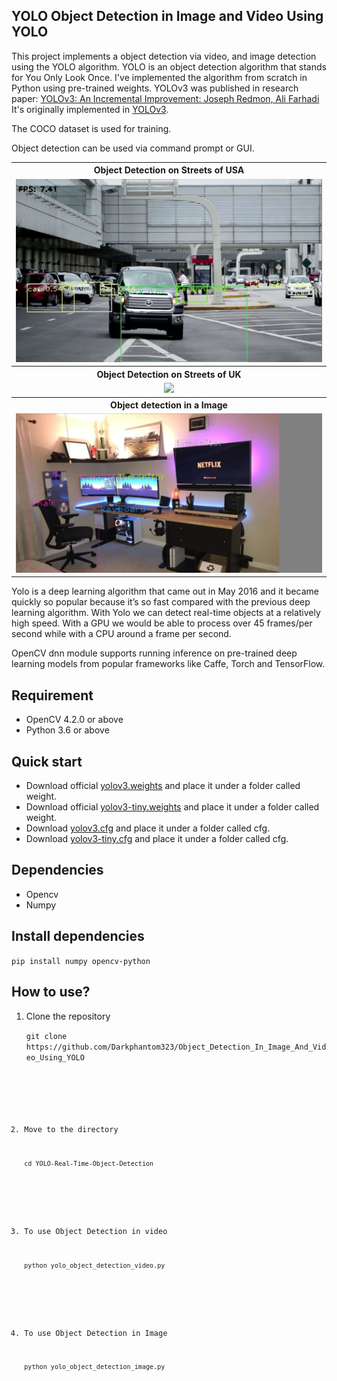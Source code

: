 ## YOLO Object Detection in Image and Video Using YOLO

This project implements a object detection via video, and image detection using the YOLO algorithm. YOLO is an object detection algorithm that stands for You Only Look Once. I've implemented the algorithm from scratch in Python using pre-trained weights. YOLOv3 was published in research paper: <a href="https://pjreddie.com/media/files/papers/YOLOv3.pdf" rel="nofollow">YOLOv3: An Incremental Improvement: Joseph Redmon, Ali Farhadi</a> It's originally implemented in <a href="https://github.com/pjreddie/darknet">YOLOv3</a>.

The COCO dataset is used for training.

Object detection can be used via command prompt or GUI.

<table>
  <tbody>
	<tr align="center">
		<th><strong>Object Detection on Streets of USA </strong></th>
	</tr>
	<tr align="center">
		<td><img src="https://github.com/Darkphantom323/Object_Detection_In_Image_And_Video_Using_YOLO/blob/main/doc/detector1.jpg"></td>		
	</tr>
	<tr align="center">
		<th><strong>Object Detection on Streets of UK </strong></th>
	</tr>
	<tr align="center">
		<td><img src="https://github.com/Darkphantom323/Object_Detection_In_Image_And_Video_Using_YOLO/blob/main/doc/detector2.gif"></td>
	</tr>
	<tr align="center">
		<th><strong>Object detection in a Image </strong></th>
	</tr>
	<tr align="center">
		<td style="width: 100%;"><img src="https://github.com/Darkphantom323/Object_Detection_In_Image_And_Video_Using_YOLO/blob/main/doc/webcam_detector.jpg"></td>
	</tr>
</tbody>
</table>

Yolo is a deep learning algorithm that came out in May 2016 and it became quickly so popular because it’s so fast compared with the previous deep learning algorithm.
With Yolo we can detect real-time objects at a relatively high speed. With a GPU we would be able to process over 45 frames/per second while with a CPU around a frame per second.

OpenCV dnn module supports running inference on pre-trained deep learning models from popular frameworks like Caffe, Torch and TensorFlow.

## Requirement
<ul>
<li>OpenCV 4.2.0 or above </li>
<li>Python 3.6 or above</li>
</ul>

## Quick start
<ul>
  <li>Download official <a href="https://pjreddie.com/media/files/yolov3.weights" rel="nofollow">yolov3.weights</a> and place it under a folder called weight.</li>
  <li>Download official <a href="https://pjreddie.com/media/files/yolov3-tiny.weights" rel="nofollow">yolov3-tiny.weights</a> and place it under a folder called weight.</li>
  <li>Download <a href="https://github.com/pjreddie/darknet/blob/master/cfg/yolov3.cfg">yolov3.cfg</a> and place it under a folder called cfg.</li>
  <li>Download <a href="https://github.com/pjreddie/darknet/blob/master/cfg/yolov3-tiny.cfg">yolov3-tiny.cfg</a> and place it under a folder called cfg.</li>
</ul>

## Dependencies
<ul>
<li>Opencv</li>
<li>Numpy</li>
</ul>

## Install dependencies
<p><code>pip install numpy opencv-python</code></p>

## How to use?
<ol>
  <li>Clone the repository</li>
  <p><code>git clone https://github.com/Darkphantom323/Object_Detection_In_Image_And_Video_Using_YOLO</p>
</ol>
<ol start="2">
  <li>Move to the directory</li>
  <p><code>cd YOLO-Real-Time-Object-Detection</code></p>
</ol>
<ol start="3">
  <li>To use Object Detection in video</li>
  <p><code>python yolo_object_detection_video.py</code></p>
</ol>
<ol start="4">
  <li>To use Object Detection in Image </li>
  <p><code>python yolo_object_detection_image.py</code></p>
</ol>


